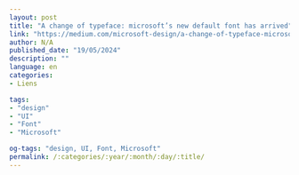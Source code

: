 ```yaml
---
layout: post
title: "A change of typeface: microsoft’s new default font has arrived"
link: "https://medium.com/microsoft-design/a-change-of-typeface-microsofts-new-default-font-has-arrived-f200eb16718d"
author: N/A
published_date: "19/05/2024"
description: ""
language: en
categories:
- Liens

tags:
- "design"
- "UI"
- "Font"
- "Microsoft"

og-tags: "design, UI, Font, Microsoft"
permalink: /:categories/:year/:month/:day/:title/
---
```

